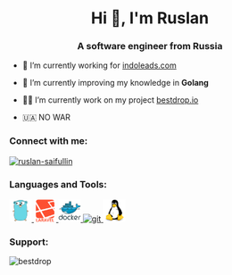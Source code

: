 <h1 align="center">Hi 👋, I'm Ruslan</h1>
<h3 align="center">A software engineer from Russia</h3>

- 🔭 I’m currently working for [indoleads.com](https://indoleads.com/)

- 🌱 I’m currently improving my knowledge in **Golang**

- 👨‍💻 I’m currently work on my project [bestdrop.io](https://bestdrop.io/)

- 🇺🇦 NO WAR

<h3 align="left">Connect with me:</h3>
<p align="left">
<a href="https://linkedin.com/in/ruslan-saifullin" target="blank"><img align="center" src="https://raw.githubusercontent.com/rahuldkjain/github-profile-readme-generator/master/src/images/icons/Social/linked-in-alt.svg" alt="ruslan-saifullin" height="30" width="40" /></a>
</p>

<h3 align="left">Languages and Tools:</h3>
<p align="left"> <a href="https://golang.org" target="_blank" rel="noreferrer"> <img src="https://raw.githubusercontent.com/devicons/devicon/master/icons/go/go-original.svg" alt="go" width="40" height="40"/> </a> <a href="https://laravel.com/" target="_blank" rel="noreferrer"> <img src="https://raw.githubusercontent.com/devicons/devicon/master/icons/laravel/laravel-plain-wordmark.svg" alt="laravel" width="40" height="40"/> </a> <a href="https://www.docker.com/" target="_blank" rel="noreferrer"> <img src="https://raw.githubusercontent.com/devicons/devicon/master/icons/docker/docker-original-wordmark.svg" alt="docker" width="40" height="40"/> </a> <a href="https://git-scm.com/" target="_blank" rel="noreferrer"> <img src="https://www.vectorlogo.zone/logos/git-scm/git-scm-icon.svg" alt="git" width="40" height="40"/> </a> <a href="https://www.linux.org/" target="_blank" rel="noreferrer"> <img src="https://raw.githubusercontent.com/devicons/devicon/master/icons/linux/linux-original.svg" alt="linux" width="40" height="40"/> </a> </p>

<h3 align="left">Support:</h3>
<p><a href="https://www.buymeacoffee.com/bestdrop"> <img align="left" src="https://cdn.buymeacoffee.com/buttons/v2/default-yellow.png" height="50" width="210" alt="bestdrop" /></a></p><br><br>

